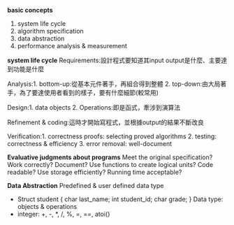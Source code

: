 **basic concepts**

1. system life cycle
2. algorithm specification
3. data abstraction
4. performance analysis & measurement


**system life cycle**
Requirements:設計程式要知道其input output是什麼、主要達到功能是什麼

Analysis:1. bottom-up:從基本元件著手，再組合得到整體
         2. top-down:由大局著手，為了要達使用者看到的樣子，要有什麼細節(較常用)
         
Design:1. data objects
       2. Operations:即是函式，牽涉到演算法

Refinement & coding:這時才開始寫程式，並根據output的結果不斷改良

Verification:1. correctness proofs: selecting proved algorithms
             2. testing: correctness & efficiency
             3. error removal: well-document
             

**Evaluative judgments about programs**
Meet the original specification?
Work correctly?
Document?
Use functions to create logical units?
Code readable?
Use storage efficiently?
Running time acceptable?

**Data Abstraction**
Predefined & user defined data type
* Struct student { char last_name;
                   int student_id;
                   char grade; }
Data type: objects & operations
* integer: +, -, *, /, %, =, ==, atoi()
